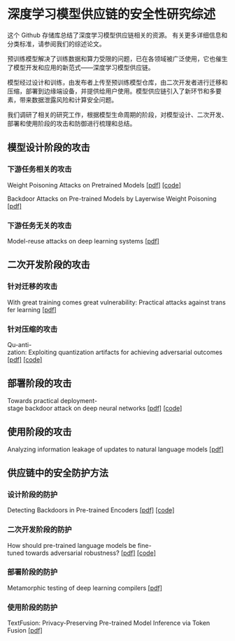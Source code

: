 <div align='center'>
  <img scr='https://github.com/Dipsy0830/DNN-supply-chain-survey/blob/main/vis.png'>
</div>

# 深度学习模型供应链的安全性研究综述
这个 Github 存储库总结了深度学习模型供应链相关的资源。 有关更多详细信息和分类标准，请参阅我们的综述论文。

预训练模型解决了训练数据和算力受限的问题，已在各领域被广泛使用，它也催生了模型开发和应用的新范式——深度学习模型供应链。

模型经过设计和训练，由发布者上传至预训练模型仓库，由二次开发者进行迁移和压缩，部署到边缘端设备，并提供给用户使用。模型供应链引入了新环节和多要素，带来数据泄露风险和计算安全问题。

我们调研了相关的研究工作，根据模型生命周期的阶段，对模型设计、二次开发、部署和使用阶段的攻击和防御进行梳理和总结。
## 模型设计阶段的攻击
### 下游任务相关的攻击

Weight Poisoning Attacks on Pretrained Models [\[pdf\]](https://aclanthology.org/2020.acl-main.249/)  [\[code\]](https://github.com/neulab/RIPPLe)

Backdoor Attacks on Pre-trained Models by Layerwise Weight Poisoning  [\[pdf\]](https://aclanthology.org/2021.emnlp-main.241/)


### 下游任务无关的攻击

Model-reuse attacks on deep learning systems [\[pdf\]](https://dl.acm.org/doi/abs/10.1145/3243734.3243757)


## 二次开发阶段的攻击
### 针对迁移的攻击

With great training comes great vulnerability: Practical attacks against transfer learning [\[pdf\]](https://www.usenix.org/conference/usenixsecurity18/presentation/wang-bolun)


### 针对压缩的攻击
Qu-anti-zation: Exploiting quantization artifacts for achieving adversarial outcomes  [\[pdf\]](https://proceedings.neurips.cc/paper_files/paper/2021/hash/4d8bd3f7351f4fee76ba17594f070ddd-Abstract.html)  [\[code\]](https://github.com/Secure-AI-Systems-Group/Qu-ANTI-zation)


## 部署阶段的攻击
Towards practical deployment-stage backdoor attack on deep neural networks  [\[pdf\]](http://openaccess.thecvf.com/content/CVPR2022/html/Qi_Towards_Practical_Deployment-Stage_Backdoor_Attack_on_Deep_Neural_Networks_CVPR_2022_paper.html)  [\[code\]](https://github.com/Unispac/Subnet-Replacement-Attack)

## 使用阶段的攻击
Analyzing information leakage of updates to natural language models  [\[pdf\]](https://dl.acm.org/doi/abs/10.1145/3372297.3417880) 

## 供应链中的安全防护方法

### 设计阶段的防护
Detecting Backdoors in Pre-trained Encoders [\[pdf\]](https://openaccess.thecvf.com/content/CVPR2023/html/Feng_Detecting_Backdoors_in_Pre-Trained_Encoders_CVPR_2023_paper.html)    [\[code\]](https://github.com/GiantSeaweed/DECREE)

### 二次开发阶段的防护
How should pre-trained language models be fine-tuned towards adversarial robustness? [\[pdf\]](https://proceedings.neurips.cc/paper/2021/hash/22b1f2e0983160db6f7bb9f62f4dbb39-Abstract.html)     [\[code\]](https://github.com/dongxinshuai/RIFT-NeurIPS2021)


### 部署阶段的防护
Metamorphic testing of deep learning compilers [\[pdf\]](https://dl.acm.org/doi/abs/10.1145/3508035)

### 使用阶段的防护
TextFusion: Privacy-Preserving Pre-trained Model Inference via Token Fusion [\[pdf\]](https://aclanthology.org/2022.emnlp-main.572/)



